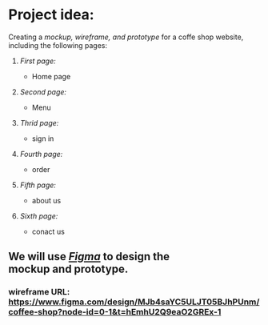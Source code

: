 # Project idea:

Creating a *mockup, wireframe, and prototype* for a coffe shop website, including the following pages:

1. *First page:*
   - Home page
     
1. *Second page:*
   - Menu

1. *Thrid page:*
   - sign in 

1. *Fourth page:*
   - order 

1. *Fifth page:*
   - about us   

1. *Sixth page:*
   - conact us 



## We will use *[Figma](https://www.figma.com/)* to design the mockup and prototype.
### wireframe URL: https://www.figma.com/design/MJb4saYC5ULJT05BJhPUnm/coffee-shop?node-id=0-1&t=hEmhU2Q9eaO2GREx-1